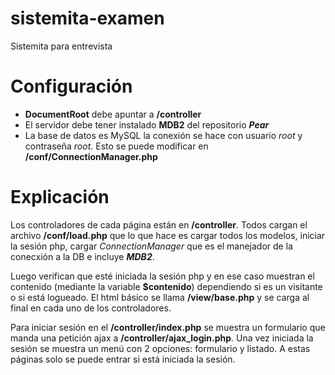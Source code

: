 sistemita-examen
================

Sistemita para entrevista

Configuración
=============
- **DocumentRoot** debe apuntar a **/controller**
- El servidor debe tener instalado **MDB2** del repositorio _**Pear**_
- La base de datos es MySQL la conexión se hace con usuario _root_ y contraseña _root_. Esto se puede modificar en **/conf/ConnectionManager.php**


Explicación
===========
Los controladores de cada página están en **/controller**. Todos cargan el archivo **/conf/load.php** que lo que hace es cargar todos los modelos, iniciar la sesión php, cargar _ConnectionManager_ que es el manejador de la conecxión a la DB e incluye _**MDB2**_.

Luego verifican que esté iniciada la sesión php y en ese caso muestran el contenido (mediante la variable **$contenido**) dependiendo si es un visitante o si está logueado. El html básico se llama **/view/base.php** y se carga al final en cada uno de los controladores.

Para iniciar sesión en el **/controller/index.php** se muestra un formulario que manda una petición ajax a **/controller/ajax\_login.php**. Una vez iniciada la sesión se muestra un menú con 2 opciones: formulario y listado. A estas páginas solo se puede entrar si está iniciada la sesión.
